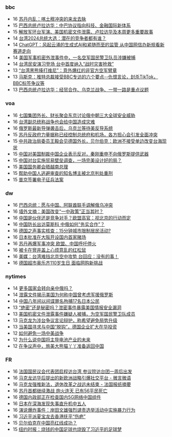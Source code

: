 <!-- BLOG-POST-LIST:START -->
<!-- BLOG-POST-LIST:END -->

### bbc
<!-- bbc:START -->
-  16 [苏丹内乱：喀土穆冲突的来龙去脉](https://www.bbc.com/zhongwen/simp/world-65291811?at_medium=RSS&at_campaign=KARANGA)
-  15 [巴西总统卢拉访华：中巴协议指向科技、金融国际新体系](https://www.bbc.com/zhongwen/simp/world-65286148?at_medium=RSS&at_campaign=KARANGA)
-  15 [解放军环台军演、美国机密文件泄露、卢拉访华及本周更多重要故事](https://www.bbc.com/zhongwen/simp/65272580?at_medium=RSS&at_campaign=KARANGA)
-  14 [台湾2024总统大选：潜在的竞争者都有谁？](https://www.bbc.com/zhongwen/simp/chinese-news-65277246?at_medium=RSS&at_campaign=KARANGA)
-  14 [ChatGPT：风起云涌的生成式AI和紧随而至的监管 从中国网信办新规看新赛道走向](https://www.bbc.com/zhongwen/simp/chinese-news-65274804?at_medium=RSS&at_campaign=KARANGA)
-  14 [美国军事机密外泄事件中，一名空军国民警卫队员涉嫌被捕](https://www.bbc.com/zhongwen/simp/world-65272573?at_medium=RSS&at_campaign=KARANGA)
-  14 [台湾民安演习登场 台中首度纳入“战时灾害抢救”](https://www.bbc.com/zhongwen/simp/chinese-news-65273165?at_medium=RSS&at_campaign=KARANGA)
-  13 [“台湾黑熊揍打维尼”：意外爆红的非官方空军臂章](https://www.bbc.com/zhongwen/simp/chinese-news-65265089?at_medium=RSS&at_campaign=KARANGA)
-  13 [马斯克：推特总裁接受BBC专访的六个要点--仇恨言论，封杀TikTok，BBC标签争议等](https://www.bbc.com/zhongwen/simp/world-65259764?at_medium=RSS&at_campaign=KARANGA)
-  13 [巴西总统卢拉访华：经贸合作、乌克兰战争、一带一路是重点议题](https://www.bbc.com/zhongwen/simp/world-65248165?at_medium=RSS&at_campaign=KARANGA)<!-- bbc:END -->

### voa
<!-- voa:START -->
-  16 [七国集团外长、财长聚会东京讨论俄中朝三大全球安全威胁](https://www.voachinese.com/a/diplomates-gather-in-japan-at-a-historic-turning-point-04162023/7052656.html)
-  16 [台湾副总统称战争也会给中国造成灾难](https://www.voachinese.com/a/war-would-bring-disaster-to-china-too-taiwan-vice-president-says-20230416/7052496.html)
-  16 [俄罗斯最新导弹袭击后，乌克兰等待美反导系统](https://www.voachinese.com/a/ukraine-waits-for-us-missile-system-in-wake-of-latest-russian-strike-20230416/7052479.html)
-  15 [苏丹反政府力量据称已经控制总统府和机场，各方担心会引发全面冲突](https://www.voachinese.com/a/sudan-paramilitaries-say-they-have-seized-presidential-palace-04152023/7052014.html)
-  15 [中共政治局委员王毅会见德国外长，贝尔伯克：欧洲不接受单边改变台海现状](https://www.voachinese.com/a/china-says-it-hopes-germany-supports-peaceful-taiwan-reunification-04152023/7051933.html)
-  15 [中国对美国制裁中国企业表示反对，秦刚重申不向俄罗斯提供武器](https://www.voachinese.com/a/china-protests-us-sanctioning-of-firms-dealing-with-russia-04152023/7051819.html)
-  15 [中国对台实施贸易壁垒调查，一场完美设计好的局？](https://www.voachinese.com/a/is-china-s-investigation-of-trade-barriers-to-taiwan-a-perfectly-designed-trap-20230415/7051733.html)
-  15 [美国国务卿会晤越南总理](https://www.voachinese.com/a/us-secretary-of-state-meets-with-vietnamese-prime-minister-20230415/7051721.html)
-  15 [帮助中国人逃避审查的知名博主被北京判处重刑](https://www.voachinese.com/a/an-iconic-blogger-helped-others-evade-censorship-then-beijing-caught-him-20230414/7051617.html)
-  15 [普京签署电子征兵法案](https://www.voachinese.com/a/7051620.html)<!-- voa:END -->

### dw
<!-- dw:START -->
-  16 [巴西总统：愿与中国、阿联酋联手调解俄乌冲突](https://www.dw.com/zh/巴西总统：愿与中国、阿联酋联手调解俄乌冲突/a-65339949?maca=chi-rss-chi-all-1127-xml-atom)
-  16 [墙外文摘：美国改变“一中政策”正当其时？](https://www.dw.com/zh/墙外文摘：美国改变-一中政策-正当其时？/a-65339255?maca=chi-rss-chi-all-1127-xml-atom)
-  16 [中国是伙伴还是竞争对手？欧盟高官：视北京的行动而定](https://www.dw.com/zh/中国是伙伴还是竞争对手？欧盟高官：视北京的行动而定/a-65338711?maca=chi-rss-chi-all-1127-xml-atom)
-  16 [中国防长出访莫斯科 中俄如何“务实合作”？](https://www.dw.com/zh/中国防长出访莫斯科-中俄如何-务实合作-？/a-65338710?maca=chi-rss-chi-all-1127-xml-atom)
-  16 [德国之声事实核查：15分钟城市限制居民活动?](https://www.dw.com/zh/德国之声事实核查：15分钟城市限制居民活动/a-65301103?maca=chi-rss-chi-all-1127-xml-atom)
-  16 [日本批准在大阪开设国内首家赌场](https://www.dw.com/zh/日本批准在大阪开设国内首家赌场/a-65321659?maca=chi-rss-chi-all-1127-xml-atom)
-  16 [苏丹再爆军事冲突 欧盟、中国呼吁停火](https://www.dw.com/zh/苏丹再爆军事冲突-欧盟、中国呼吁停火/a-65337709?maca=chi-rss-chi-all-1127-xml-atom)
-  16 [被卡在窨井盖上心烦意乱的红松鼠](https://www.dw.com/zh/被卡在窨井盖上心烦意乱的红松鼠/a-65286745?maca=chi-rss-chi-all-1127-xml-atom)
-  16 [美媒：台湾难挡北京空中攻势 台回应：没有的事！](https://www.dw.com/zh/美媒：台湾难挡北京空中攻势-台回应：没有的事！/a-65337324?maca=chi-rss-chi-all-1127-xml-atom)
-  16 [德国超市奥乐齐110岁生日 面临网购新挑战](https://www.dw.com/zh/德国超市奥乐齐110岁生日-面临网购新挑战/a-65272631?maca=chi-rss-chi-all-1127-xml-atom)<!-- dw:END -->

### nytimes
<!-- nytimes:START -->
-  14 [更多国家会转向亲中俄吗？](https://cn.nytimes.com/opinion/20230414/biden-foreign-policy-china-russia/?utm_source=RSS)
-  14 [泄露文件揭示美国为何称中国曾考虑军援俄罗斯](https://cn.nytimes.com/world/20230414/new-leaked-documents-offer-a-clue-about-us-warnings-that-china-was-considering-giving-russia-military-aid/?utm_source=RSS)
-  14 [中国八年间以间谍罪名拘捕17名日本公民](https://cn.nytimes.com/asia-pacific/20230414/china-japan-spying-espionage/?utm_source=RSS)
-  13 [“绝密”还是秘密吗？泄密事件暴露美国情报安全漏洞](https://cn.nytimes.com/usa/20230414/documents-leak-security-clearance/?utm_source=RSS)
-  13 [美国机密文件泄露事件嫌疑人被捕，为空军国民警卫队成员](https://cn.nytimes.com/usa/20230414/documents-leak-leaker-identity/?utm_source=RSS)
-  13 [马克龙为涉台争议言论辩护，称希望避免局势升级](https://cn.nytimes.com/world/20230413/france-macron-taiwan-china/?utm_source=RSS)
-  13 [当美国寻求与中国“脱钩”，德国企业扩大在华投资](https://cn.nytimes.com/business/20230413/germany-china-trade/?utm_source=RSS)
-  12 [如何避免一场中美战争](https://cn.nytimes.com/opinion/20230413/china-usa-war-avoid/?utm_source=RSS)
-  12 [为什么说中国将主导电池产业的未来](https://cn.nytimes.com/business/20230413/china-sodium-batteries/?utm_source=RSS)
-  12 [在争议声中，旅美大熊猫丫丫准备返回中国](https://cn.nytimes.com/china/20230413/panda-china-memphis-zoo-ya-ya/?utm_source=RSS)<!-- nytimes:END -->

### FR
<!-- FR:START -->
-  16 [法国国民议会代表团启程访台湾 参议院访台团一周后出发](https://www.rfi.fr/cn/%E5%9B%BD%E9%99%85/20230416-%E6%B3%95%E5%9B%BD%E5%9B%BD%E6%B0%91%E8%AE%AE%E4%BC%9A%E4%BB%A3%E8%A1%A8%E5%9B%A2%E5%90%AF%E7%A8%8B%E8%AE%BF%E5%8F%B0%E6%B9%BE-%E5%8F%82%E8%AE%AE%E9%99%A2%E8%AE%BF%E5%8F%B0%E5%9B%A2%E4%B8%80%E5%91%A8%E5%90%8E%E5%87%BA%E5%8F%91)
-  16 [马克龙访华后提出的新欧洲战略引爆社交平台 - 微言微语](https://www.rfi.fr/cn/%E4%B8%93%E6%A0%8F%E6%A3%80%E7%B4%A2/%E5%BE%AE%E8%A8%80%E5%BE%AE%E8%AF%AD/20230416-%E9%A9%AC%E5%85%8B%E9%BE%99%E8%AE%BF%E5%8D%8E%E5%90%8E%E6%8F%90%E5%87%BA%E7%9A%84%E6%96%B0%E6%AC%A7%E6%B4%B2%E6%88%98%E7%95%A5%E5%BC%95%E7%88%86%E7%A4%BE%E4%BA%A4%E5%B9%B3%E5%8F%B0)
-  16 [马克龙强推新法，退休改革之战远未结束 - 法国报纸摘要](https://www.rfi.fr/cn/%E4%B8%93%E6%A0%8F%E6%A3%80%E7%B4%A2/%E6%B3%95%E5%9B%BD%E6%8A%A5%E7%BA%B8%E6%91%98%E8%A6%81/20230416-%E9%A9%AC%E5%85%8B%E9%BE%99%E5%BC%BA%E6%8E%A8%E6%96%B0%E6%B3%95%EF%BC%8C%E9%80%80%E4%BC%91%E6%94%B9%E9%9D%A9%E4%B9%8B%E6%88%98%E8%BF%9C%E6%9C%AA%E7%BB%93%E6%9D%9F)
-  16 [苏丹首都继续激战 炮火连天 已有56平民死亡](https://www.rfi.fr/cn/%E5%9B%BD%E9%99%85/20230416-%E8%8B%8F%E4%B8%B9%E9%A6%96%E9%83%BD%E7%BB%A7%E7%BB%AD%E6%BF%80%E6%88%98-%E7%82%AE%E7%81%AB%E8%BF%9E%E5%A4%A9-%E5%B7%B2%E6%9C%8956%E5%B9%B3%E6%B0%91%E6%AD%BB%E4%BA%A1)
-  16 [德国内政部正在检查国内5G网络中国组件](https://www.rfi.fr/cn/%E6%AC%A7%E6%B4%B2/20230416-%E5%BE%B7%E5%9B%BD%E5%86%85%E6%94%BF%E9%83%A8%E6%AD%A3%E5%9C%A8%E6%A3%80%E6%9F%A5%E5%9B%BD%E5%86%855g%E7%BD%91%E7%BB%9C%E4%B8%AD%E5%9B%BD%E7%BB%84%E4%BB%B6)
-  16 [日本在深海发现失事直升机中五人](https://www.rfi.fr/cn/%E4%BA%9A%E6%B4%B2/20230416-%E6%97%A5%E6%9C%AC%E5%9C%A8%E6%B7%B1%E6%B5%B7%E5%8F%91%E7%8E%B0%E5%A4%B1%E4%BA%8B%E7%9B%B4%E5%8D%87%E6%9C%BA%E4%B8%AD%E4%BA%94%E4%BA%BA)
-  16 [演说爆炸事件：岸田文雄强烈谴责选举活动中实施暴力行为](https://www.rfi.fr/cn/%E4%BA%9A%E6%B4%B2/20230416-%E6%BC%94%E8%AF%B4%E7%88%86%E7%82%B8%E4%BA%8B%E4%BB%B6-%E5%B2%B8%E7%94%B0%E6%96%87%E9%9B%84%E5%BC%BA%E7%83%88%E8%B0%B4%E8%B4%A3%E9%80%89%E4%B8%BE%E6%B4%BB%E5%8A%A8%E4%B8%AD%E5%AE%9E%E6%96%BD%E6%9A%B4%E5%8A%9B%E8%A1%8C%E4%B8%BA)
-  16 [习近平派夏宝龙去香港抚平“伤疤”](https://www.rfi.fr/cn/%E4%B8%AD%E5%9B%BD/20230416-%E4%B9%A0%E8%BF%91%E5%B9%B3%E6%B4%BE%E5%A4%8F%E5%AE%9D%E9%BE%99%E5%8E%BB%E9%A6%99%E6%B8%AF%E6%8A%9A%E5%B9%B3-%E4%BC%A4%E7%96%A4)
-  15 [贝尔伯克在中国亮红线成功？](https://www.rfi.fr/cn/%E4%B8%AD%E5%9B%BD/20230415-%E8%B4%9D%E5%B0%94%E4%BC%AF%E5%85%8B%E5%9C%A8%E4%B8%AD%E5%9B%BD%E4%BA%AE%E7%BA%A2%E7%BA%BF%E6%88%90%E5%8A%9F)
-  15 [纽约时报：烧钱的中国足球也烧毁了习近平的足球梦](https://www.rfi.fr/cn/%E4%B8%AD%E5%9B%BD/20230415-%E7%BA%BD%E7%BA%A6%E6%97%B6%E6%8A%A5-%E7%83%A7%E9%92%B1%E7%9A%84%E4%B8%AD%E5%9B%BD%E8%B6%B3%E7%90%83%E4%B9%9F%E7%83%A7%E6%AF%81%E4%BA%86%E4%B9%A0%E8%BF%91%E5%B9%B3%E7%9A%84%E8%B6%B3%E7%90%83%E6%A2%A6)<!-- FR:END -->